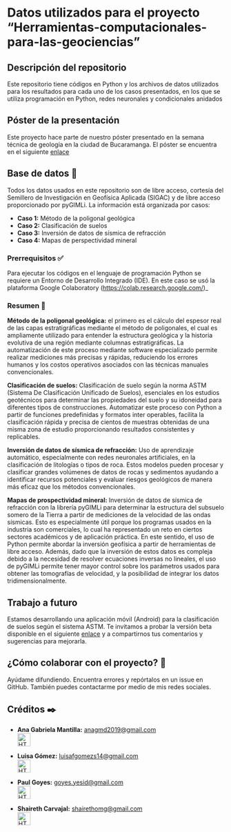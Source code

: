 # Datos utilizados para el proyecto “Herramientas-computacionales-para-las-geociencias”
## Descripción del repositorio
Este repositorio tiene códigos en Python y los archivos de datos utilizados para los resultados para cada uno de los casos presentados, en los que se utiliza programación en Python, redes neuronales y condicionales anidados

## Póster de la presentación
Este  proyecto hace parte de nuestro póster presentado en la semana técnica de geología en la ciudad de Bucaramanga. El póster se encuentra en el siguiente [enlace]()

## Base de datos 💾
Todos los datos usados en este repositorio son de libre acceso, cortesía del Semillero de Investigación en Geofísica Aplicada (SIGAC) y de libre acceso proporcionado por pyGIMLi.
La información está organizada por casos:

- **Caso 1:** Método de la poligonal geológica
- **Caso 2:** Clasificación de suelos
- **Caso 3:** Inversión de datos de sísmica de refracción
- **Caso 4:** Mapas de perspectividad mineral

### Prerrequisitos ✅
Para ejecutar los códigos en el lenguaje de programación Python se requiere un Entorno de Desarrollo Integrado (IDE). En este caso se usó la plataforma Google Colaboratory (https://colab.research.google.com/)_

### Resumen 📝

**Método de la poligonal geológica:** el primero es el cálculo del espesor real de las capas 
estratigráficas mediante el método de poligonales, el cual es ampliamente utilizado para 
entender la estructura geológica y la historia evolutiva de una región mediante columnas 
estratigráficas. La automatización de este proceso mediante software especializado permite 
realizar mediciones más precisas y rápidas, reduciendo los errores humanos y los costos 
operativos asociados con las técnicas manuales convencionales.

**Clasificación de suelos:** Clasificación de 
suelo según la norma ASTM (Sistema De Clasificación Unificado de Suelos), esenciales en 
los estudios geotécnicos para determinar las propiedades del suelo y su idoneidad para 
diferentes tipos de construcciones. Automatizar este proceso con Python a partir de funciones predefinidas y formatos inter operables, facilita la clasificación rápida y precisa de 
cientos de muestras obtenidas de una misma zona de estudio proporcionando resultados 
consistentes y replicables.

**Inversión de datos de sísmica de refracción:** Uso de aprendizaje automático, especialmente con 
redes neuronales artificiales, en la clasificación de litologías o tipos de roca. Estos modelos 
pueden procesar y clasificar grandes volúmenes de datos de rocas y sedimentos ayudando 
a identificar recursos potenciales y evaluar riesgos geológicos de manera más eficaz que 
los métodos convencionales.

**Mapas de prospectividad mineral:** Inversión de datos de sísmica de refracción con la 
librería pyGIMLi para determinar la estructura del subsuelo somero de la Tierra a partir de 
mediciones de la velocidad de las ondas sísmicas. Esto es especialmente útil porque los 
programas usados en la industria son comerciales, lo cual ha representado un reto en 
ciertos sectores académicos y de aplicación práctica. En este sentido, el uso de Python 
permite abordar la inversión geofísica a partir de herramientas de libre acceso. Además, 
dado que la inversión de estos datos es compleja debido a la necesidad de resolver 
ecuaciones inversas no lineales, el uso de pyGIMLi permite tener mayor control sobre los 
parámetros usados para obtener las tomografías de velocidad, y la posibilidad de integrar 
los datos tridimensionalmente.

## Trabajo a futuro
Estamos desarrollando una aplicación móvil (Android) para la clasificación de suelos según el sistema ASTM. Te invitamos a probar la versión beta disponible en el siguiente [enlace](https://drive.google.com/file/d/10VYncjQQ57FzZZzey6jx4vgmsbpbNH4k/view?usp=sharing) y a compartirnos tus comentarios y sugerencias para mejorarla.

## ¿Cómo colaborar con el proyecto? 🤝

Ayúdame difundiendo. Encuentra errores y repórtalos en un issue en GitHub. También puedes contactarme por medio de mis redes sociales.

## Créditos ✒️

* **Ana Gabriela Mantilla:** anagmd2019@gmail.com </br> <a href="https://www.linkedin.com/in/ana-gabriela-mantilla-24377a21a/">
  <img src="https://cdn-icons-png.flaticon.com/512/174/174857.png" alt="HTML tutorial" style="width:30px;height:30px;">
</a> </br>

* **Luisa Gómez:** luisafgomezs14@gmail.com </br> <a href="https://www.linkedin.com/search/results/all/?fetchDeterministicClustersOnly=true&heroEntityKey=urn%3Ali%3Afsd_profile%3AACoAAE07MuwBavSnoTThWkAInVc9Kk9Z5VFlwKg&keywords=luisa%20fernanda%20gómez&origin=RICH_QUERY_TYPEAHEAD_HISTORY&position=0&searchId=3b009915-2a49-49ad-9162-60c3cfa9b803&sid=9b*&spellCorrectionEnabled=true">
  <img src="https://cdn-icons-png.flaticon.com/512/174/174857.png" alt="HTML tutorial" style="width:30px;height:30px;">
</a> </br>

* **Paul Goyes:**   goyes.yesid@gmail.com </br> <a href="https://www.linkedin.com/in/paul-goyes-0212b810/">
  <img src="https://cdn-icons-png.flaticon.com/512/174/174857.png" alt="HTML tutorial" style="width:30px;height:30px;">
</a>

* **Shaireth Carvajal:** shairethomg@gmail.com </br> <a href="https://www.linkedin.com/in/shaireth-carvajal-073033173/">
  <img src="https://cdn-icons-png.flaticon.com/512/174/174857.png" alt="HTML tutorial" style="width:30px;height:30px;">
</a> </br>
